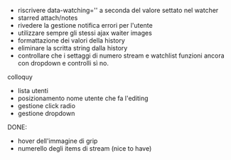 * riscrivere data-watching='' a seconda del valore settato nel watcher
* starred attach/notes
* rivedere la gestione notifica errori per l'utente
* utilizzare sempre gli stessi ajax waiter images
* formattazione dei valori della history
* eliminare la scritta string dalla history
* controllare che i settaggi di numero stream e watchlist funzioni ancora con dropdown e controlli sì no. 

colloquy 
* lista utenti
* posizionamento nome utente che fa l'editing
* gestione click radio
* gestione dropdown

DONE:
* hover dell'immagine di grip
* numerello degli items di stream (nice to have)
